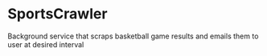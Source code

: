 # SportsCrawler
Background service that scraps basketball game results and emails them to user at desired interval
